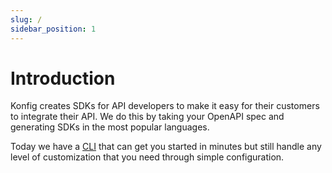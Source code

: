 ```yaml
---
slug: /
sidebar_position: 1
---
```


# Introduction

Konfig creates SDKs for API developers to make it easy for their customers to
integrate their API. We do this by taking your OpenAPI spec and generating SDKs
in the most popular languages.

Today we have a [CLI](https://www.npmjs.com/package/konfig-cli) that can get you
started in minutes but still handle any level of customization that you need
through simple configuration.
